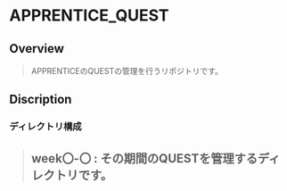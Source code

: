 # APPRENTICE_QUEST
## Overview
> APPRENTICEのQUESTの管理を行うリポジトリです。
## Discription
### ディレクトリ構成
>week〇-〇 : その期間のQUESTを管理するディレクトリです。
> -
  
